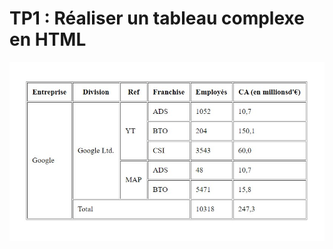 # TP1 : Réaliser un tableau complexe en HTML

![résultat tableau](https://raw.githubusercontent.com/WitaminF/Html_Exercices/main/Ressources/TP1/html-tp1-tableaux.jpg)
